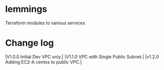 # lemmings
Terraform modules to various services


# Change log
|V1.0.0 Initial Dev VPC only.|
|V1.1.0 VPC with Single Public Subnet.|
|v1.2.0 Adding EC2-A centos to public VPC.|
